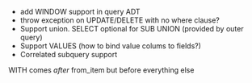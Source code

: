 * add WINDOW support in query ADT
* throw exception on UPDATE/DELETE with no where clause?
* Support union. SELECT optional for SUB UNION (provided by outer query)
* Support VALUES (how to bind value colums to fields?)
* Correlated subquery support

WITH comes *after* from_item but before everything else